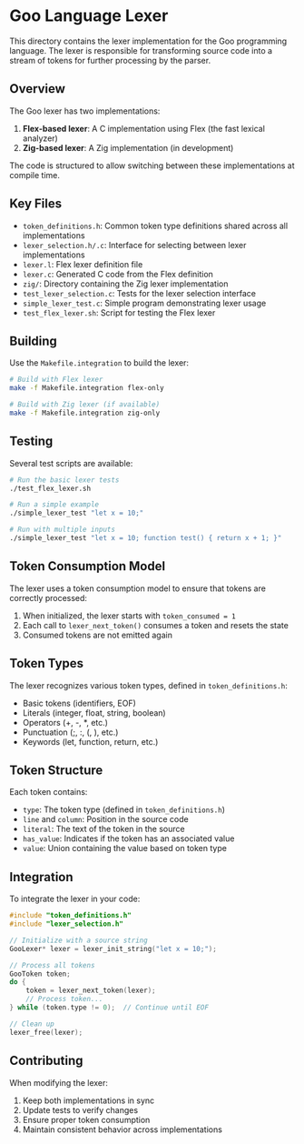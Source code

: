 # Goo Language Lexer

This directory contains the lexer implementation for the Goo programming language. The lexer is responsible for transforming source code into a stream of tokens for further processing by the parser.

## Overview

The Goo lexer has two implementations:

1. **Flex-based lexer**: A C implementation using Flex (the fast lexical analyzer)
2. **Zig-based lexer**: A Zig implementation (in development)

The code is structured to allow switching between these implementations at compile time.

## Key Files

- `token_definitions.h`: Common token type definitions shared across all implementations
- `lexer_selection.h/.c`: Interface for selecting between lexer implementations
- `lexer.l`: Flex lexer definition file
- `lexer.c`: Generated C code from the Flex definition
- `zig/`: Directory containing the Zig lexer implementation
- `test_lexer_selection.c`: Tests for the lexer selection interface
- `simple_lexer_test.c`: Simple program demonstrating lexer usage
- `test_flex_lexer.sh`: Script for testing the Flex lexer

## Building

Use the `Makefile.integration` to build the lexer:

```sh
# Build with Flex lexer
make -f Makefile.integration flex-only

# Build with Zig lexer (if available)
make -f Makefile.integration zig-only
```

## Testing

Several test scripts are available:

```sh
# Run the basic lexer tests
./test_flex_lexer.sh

# Run a simple example
./simple_lexer_test "let x = 10;"

# Run with multiple inputs
./simple_lexer_test "let x = 10; function test() { return x + 1; }"
```

## Token Consumption Model

The lexer uses a token consumption model to ensure that tokens are correctly processed:

1. When initialized, the lexer starts with `token_consumed = 1`
2. Each call to `lexer_next_token()` consumes a token and resets the state
3. Consumed tokens are not emitted again

## Token Types

The lexer recognizes various token types, defined in `token_definitions.h`:

- Basic tokens (identifiers, EOF)
- Literals (integer, float, string, boolean)
- Operators (+, -, *, etc.)
- Punctuation (;, :, (, ), etc.)
- Keywords (let, function, return, etc.)

## Token Structure

Each token contains:

- `type`: The token type (defined in `token_definitions.h`)
- `line` and `column`: Position in the source code
- `literal`: The text of the token in the source
- `has_value`: Indicates if the token has an associated value
- `value`: Union containing the value based on token type

## Integration

To integrate the lexer in your code:

```c
#include "token_definitions.h"
#include "lexer_selection.h"

// Initialize with a source string
GooLexer* lexer = lexer_init_string("let x = 10;");

// Process all tokens
GooToken token;
do {
    token = lexer_next_token(lexer);
    // Process token...
} while (token.type != 0);  // Continue until EOF

// Clean up
lexer_free(lexer);
```

## Contributing

When modifying the lexer:

1. Keep both implementations in sync
2. Update tests to verify changes
3. Ensure proper token consumption
4. Maintain consistent behavior across implementations 